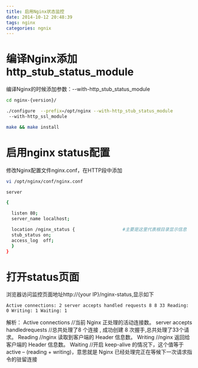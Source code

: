 ```yaml
---
title: 启用Nginx状态监控
date: 2014-10-12 20:48:39
tags: nginx
categories: ngnix
---
```

# 编译Nginx添加http_stub_status_module
编译Nginx的时候添加参数：--with-http_stub_status_module
````bash
cd nginx-{version}/

./configure  --prefix=/opt/nginx --with-http_stub_status_module
 --with-http_ssl_module

make && make install
````
<!-- more -->
# 启用nginx status配置
修改Nginx配置文件nginx.conf，在HTTP段中添加
````bash
vi /opt/nginx/conf/nginx.conf
````
````bash
server

{

  listen 80;
  server_name localhost;

  location /nginx_status {                  #主要是这里代表根目录显示信息
  stub_status on;
  access_log  off;
  }
}
````
# 打开status页面
浏览器访问监控页面地址http://{your IP}/nginx-status,显示如下
````
Active connections: 2 server accepts handled requests 8 8 33 Reading: 0 Writing: 1 Waiting: 1 
````
解析： 
Active connections    //当前 Nginx 正处理的活动连接数。 
server accepts handledrequests //总共处理了8 个连接 , 成功创建 8 次握手,总共处理了33个请求。 
Reading //nginx 读取到客户端的 Header 信息数。 
Writing //nginx 返回给客户端的 Header 信息数。 
Waiting //开启 keep-alive 的情况下，这个值等于 active – (reading + writing)，意思就是 Nginx 已经处理完正在等候下一次请求指令的驻留连接